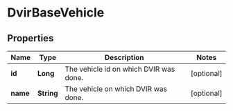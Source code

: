 
# DvirBaseVehicle

## Properties
Name | Type | Description | Notes
------------ | ------------- | ------------- | -------------
**id** | **Long** | The vehicle id on which DVIR was done. |  [optional]
**name** | **String** | The vehicle on which DVIR was done. |  [optional]



